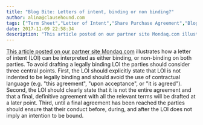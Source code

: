 ```yaml
---
title: "Blog Bite: Letters of intent, binding or non binding?"
author: alina@clausehound.com
tags: ["Term Sheet","Letter of Intent","Share Purchase Agreement","Blog Bites","Mondaq","Investor Term Sheet","Memorandum of Understanding"]
date: 2017-11-09 22:58:34
description: "This article posted on our partner site Mondaq.com illustrates how a letter of intent (LOI) can be interpreted as either binding, or non-binding on both parties. To avoid drafting a legally binding..."
---
```


[This article posted on our partner site Mondaq.com](http://www.mondaq.com/canada/x/623010/M+A+Private+equity/Drafting+a+Nonbinding+Letter+of+Intent) illustrates how a letter of intent (LOI) can be interpreted as either binding, or non-binding on both parties. To avoid drafting a legally binding LOI the parties should consider three central points. First, the LOI should explicitly state that LOI is not indented to be legally binding and should avoid the use of contractual language (e.g. "this agreement", "upon acceptance", or "it is agreed"). Second, the LOI should clearly state that it is not the entire agreement and that a final, definitive agreement with all the relevant terms will be drafted at a later point. Third, until a final agreement has been reached the parties should ensure that their conduct before, during, and after the LOI does not imply an intention to be bound.
